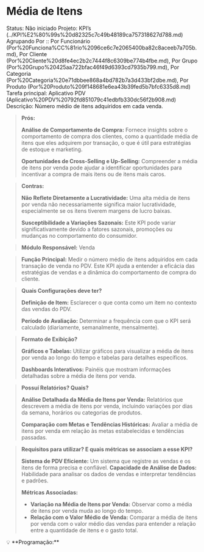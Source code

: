 # Média de Itens

Status: Não iniciado
Projeto: KPI’s (../KPI%E2%80%99s%20d82325c7c49b48189ca757318627d788.md)
Agrupando Por :: Por Funcionário (Por%20Funciona%CC%81rio%2096ce6c7e2065400ba82c8aceeb7a705b.md), Por Cliente (Por%20Cliente%20d8fe4ec2b2c7444f8c6309be774b4fbe.md), Por Grupo (Por%20Grupo%20425aa722bfac46f49d6393cd7935b799.md), Por Categoria (Por%20Categoria%20e71dbbee868a4bd782b7a3d433bf2dbe.md), Por Produto (Por%20Produto%209f148681e6ea43b39fed5b7bfc6335d8.md)
Tarefa principal: Aplicativo PDV (Aplicativo%20PDV%20792fd851079c41edbfb330dc56f2b908.md)
Descrição: Número médio de itens adquiridos em cada venda.

> **Prós:**
> 
> 
> **Análise de Comportamento de Compra:** Fornece insights sobre o comportamento de compra dos clientes, como a quantidade média de itens que eles adquirem por transação, o que é útil para estratégias de estoque e marketing.
> 
> **Oportunidades de Cross-Selling e Up-Selling:** Compreender a média de itens por venda pode ajudar a identificar oportunidades para incentivar a compra de mais itens ou de itens mais caros.
> 

> **Contras:**
> 
> 
> **Não Reflete Diretamente a Lucratividade:** Uma alta média de itens por venda não necessariamente significa maior lucratividade, especialmente se os itens tiverem margens de lucro baixas.
> 
> **Susceptibilidade a Variações Sazonais:** Este KPI pode variar significativamente devido a fatores sazonais, promoções ou mudanças no comportamento do consumidor.
> 

> **Módulo Responsável:**
Venda
> 

> **Função Principal:**
Medir o número médio de itens adquiridos em cada transação de venda no PDV. Este KPI ajuda a entender a eficácia das estratégias de vendas e a dinâmica do comportamento de compra do cliente.
> 

> **Quais Configurações deve ter?**
> 
> 
> **Definição de Item:** Esclarecer o que conta como um item no contexto das vendas do PDV.
> 
> **Período de Avaliação:** Determinar a frequência com que o KPI será calculado (diariamente, semanalmente, mensalmente).
> 

> **Formato de Exibição?**
> 
> 
> **Gráficos e Tabelas:** Utilizar gráficos para visualizar a média de itens por venda ao longo do tempo e tabelas para detalhes específicos.
> 
> **Dashboards Interativos:** Painéis que mostram informações detalhadas sobre a média de itens por venda.
> 

> **Possuí Relatórios? Quais?**
> 
> 
> **Análise Detalhada da Média de Itens por Venda:** Relatórios que descrevem a média de itens por venda, incluindo variações por dias da semana, horários ou categorias de produtos.
> 
> **Comparação com Metas e Tendências Históricas:** Avaliar a média de itens por venda em relação às metas estabelecidas e tendências passadas.
> 

> **Requisitos para utilizar? E quais métricas se associam a esse KPI?**
> 
> 
> **Sistema de PDV Eficiente:** Um sistema que registre as vendas e os itens de forma precisa e confiável.
> **Capacidade de Análise de Dados:** Habilidade para analisar os dados de vendas e interpretar tendências e padrões.
> 
> **Métricas Associadas:**
> 
> - **Variação na Média de Itens por Venda:** Observar como a média de itens por venda muda ao longo do tempo.
> - **Relação com o Valor Médio de Venda:** Comparar a média de itens por venda com o valor médio das vendas para entender a relação entre a quantidade de itens e o gasto total.

<aside>
💡 **Programação:**

</aside>